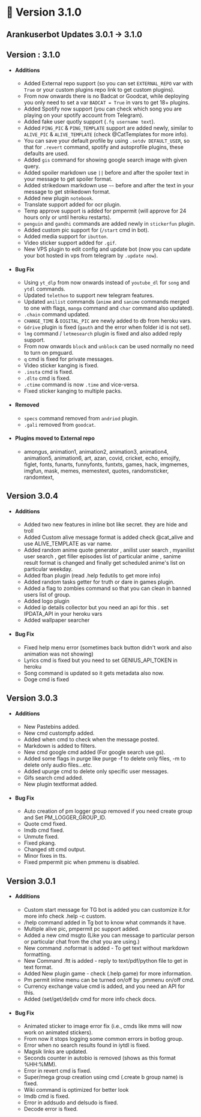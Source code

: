 # 📄 Version 3.1.0

## Arankuserbot Updates 3.0.1 -> 3.1.0

## Version : 3.1.0

* #### Additions
  * Added External repo support (so you can set `EXTERNAL_REPO` var with `True` or your custom plugins repo link to get custom plugins).
  * From now onwards there is no Badcat or Goodcat, while deploying you only need to set a var `BADCAT = True` in vars to get 18+ plugins.
  * Added Spotify now support (you can check which song you are playing on your spotify account from Telegram).
  * Added fake user quotly support (`.fq username text`).
  * Added `PING_PIC` & `PING_TEMPLATE` support are added newly, similar to `ALIVE_PIC` & `ALIVE_TEMPLATE` (check @CatTemplates for more info).
  * You can save your default profile by using `.setdv DEFAULT_USER`, so that for `.revert` command, spotify and autoprofile plugins, these defaults are used.
  * Added `gis` command for showing google search image with given query.
  * Added spoiler markdown use `||` before and after the spoiler text in your message to get spoiler format.
  * Added strikedown markdown use `~~` before and after the text in your message to get strikedown format.
  * Added new plugin `notebook`.
  * Translate support added for ocr plugin.
  * Temp approve support is added for pmpermit (will approve for 24 hours only or until heroku restarts).
  * `penguin` and `gandhi` commands are added newly in `stickerfun` plugin.
  * Added custom pic support for (`/start` cmd in bot).
  * Added media support for `ibutton`.
  * Video sticker support added for `.gif`.
  * New VPS plugin to edit config and update bot (now you can update your bot hosted in vps from telegram by `.update now`).
* #### Bug Fix
  * Using `yt_dlp` from now onwards instead of `youtube_dl` for `song` and `ytdl` commands.
  * Updated `telethon` to support new telegram features.
  * Updated `anilist` commands (`anime` and `sanime` commands merged to one with flags, `manga` command and `char` command also updated).
  * `.chain` command updated.
  * `CHANGE_TIME` & `DIGITAL_PIC` are newly added to db from heroku vars.
  * `Gdrive` plugin is fixed (`gauth` and the error when folder id is not set).
  * `lmg` command / `letmesearch` plugin is fixed and also added reply support.
  * From now onwards `block` and `unblock` can be used normally no need to turn on pmguard.
  * `q` cmd is fixed for private messages.
  * Video sticker kanging is fixed.
  * `.insta` cmd is fixed.
  * `.dlto` cmd is fixed.
  * `.ctime` command is now `.time` and vice-versa.
  * Fixed sticker kanging to multiple packs.
* #### Removed
  * `specs` command removed from `andriod` plugin.
  * `.gali` removed from `goodcat`.
* #### Plugins moved to External repo
  * amongus, animation1, animation2, animation3, animation4, animation5, animation6, art, azan, covid, cricket, echo, emojify, figlet, fonts, funarts, funnyfonts, funtxts, games, hack, imgmemes, imgfun, mask, memes, memestext, quotes, randomsticker, randomtext,

## Version 3.0.4

* #### Additions
  * Added two new features in inline bot like secret. they are hide and troll
  * Added Custom alive message format is added check @cat\_alive and use ALIVE\_TEMPLATE as var name.
  * Added random anime quote generator , anilist user search , myanilist user search , get filler episodes list of particular anime , sanime result format is changed and finally get scheduled anime's list on particular weekday.
  * Added fban plugin (read .help fedutils to get more info)
  * Added random tasks getter for truth or dare in games plugin.
  * Added a flag to zombies command so that you can clean in banned users list of group.
  * Added logo plugin
  * Added ip details collector but you need an api for this . set IPDATA\_API in your heroku vars
  * Added wallpaper searcher
* #### Bug Fix
  * Fixed help menu error (sometimes back button didn't work and also animation was not showing)
  * Lyrics cmd is fixed but you need to set GENIUS\_API\_TOKEN in heroku
  * Song command is updated so it gets metadata also now.
  * Doge cmd is fixed

## Version 3.0.3

* #### Additions
  * New Pastebins added.
  * New cmd custompfp added.
  * Added when cmd to check when the message posted.
  * Markdown is added to filters.
  * New cmd google cmd added (For google search use gs).
  * Added some flags in purge like purge -f to delete only files, -m to delete only audio files...etc.
  * Added upurge cmd to delete only specific user messages.
  * Gifs search cmd added.
  * New plugin textformat added.
* #### Bug Fix
  * Auto creation of pm logger group removed if you need create group and Set PM\_LOGGER\_GROUP\_ID.
  * Quote cmd fixed.
  * Imdb cmd fixed.
  * Unmute fixed.
  * Fixed pkang.
  * Changed stt cmd output.
  * Minor fixes in tts.
  * Fixed pmpermit pic when pmmenu is disabled.

## Version 3.0.1

* #### Additions
  * Custom start message for TG bot is added you can customize it.for more info check .help -c custom.
  * /help command added in Tg bot to know what commands it have.
  * Multiple alive pic, pmpermit pc support added.
  * Added a new cmd msgto (Like you can message to particular person or particular chat from the chat you are using.)
  * New command .noformat is added - To get text without markdown formatting.
  * New Command .ftt is added - reply to text/pdf/python file to get in text format.
  * Added New plugin game - check (.help game) for more information.
  * Pm permit inline menu can be turned on/off by .pmmenu on/off cmd.
  * Currency exchange value cmd is added, and you need an API for this.
  * Added (set/get/del)dv cmd for more info check docs.
* #### Bug Fix
  * Animated sticker to image error fix (i.e., cmds like mms will now work on animated stickers).
  * From now it stops logging some common errors in botlog group.
  * Error when no search results found in iytdl is fixed.
  * Magsik links are updated.
  * Seconds counter in autobio is removed (shows as this format %HH:%MM).
  * Error in revert cmd is fixed.
  * Super/mega group creation using cmd (.create b group name) is fixed.
  * Wiki command is optimized for better look
  * Imdb cmd is fixed.
  * Error in addsudo and delsudo is fixed.
  * Decode error is fixed.
